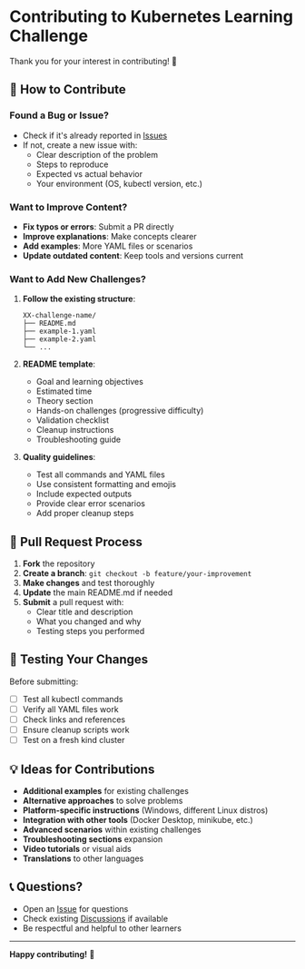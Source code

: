 # Contributing to Kubernetes Learning Challenge

Thank you for your interest in contributing! 🎉

## 🚀 How to Contribute

### Found a Bug or Issue?
- Check if it's already reported in [Issues](../../issues)
- If not, create a new issue with:
  - Clear description of the problem
  - Steps to reproduce
  - Expected vs actual behavior
  - Your environment (OS, kubectl version, etc.)

### Want to Improve Content?
- **Fix typos or errors**: Submit a PR directly
- **Improve explanations**: Make concepts clearer
- **Add examples**: More YAML files or scenarios
- **Update outdated content**: Keep tools and versions current

### Want to Add New Challenges?
1. **Follow the existing structure**:
   ```
   XX-challenge-name/
   ├── README.md
   ├── example-1.yaml
   ├── example-2.yaml
   └── ...
   ```

2. **README template**:
   - Goal and learning objectives
   - Estimated time
   - Theory section
   - Hands-on challenges (progressive difficulty)
   - Validation checklist
   - Cleanup instructions
   - Troubleshooting guide

3. **Quality guidelines**:
   - Test all commands and YAML files
   - Use consistent formatting and emojis
   - Include expected outputs
   - Provide clear error scenarios
   - Add proper cleanup steps

## 📝 Pull Request Process

1. **Fork** the repository
2. **Create a branch**: `git checkout -b feature/your-improvement`
3. **Make changes** and test thoroughly
4. **Update** the main README.md if needed
5. **Submit** a pull request with:
   - Clear title and description
   - What you changed and why
   - Testing steps you performed

## 🧪 Testing Your Changes

Before submitting:
- [ ] Test all kubectl commands
- [ ] Verify all YAML files work
- [ ] Check links and references
- [ ] Ensure cleanup scripts work
- [ ] Test on a fresh kind cluster

## 💡 Ideas for Contributions

- **Additional examples** for existing challenges
- **Alternative approaches** to solve problems
- **Platform-specific instructions** (Windows, different Linux distros)
- **Integration with other tools** (Docker Desktop, minikube, etc.)
- **Advanced scenarios** within existing challenges
- **Troubleshooting sections** expansion
- **Video tutorials** or visual aids
- **Translations** to other languages

## 📞 Questions?

- Open an [Issue](../../issues) for questions
- Check existing [Discussions](../../discussions) if available
- Be respectful and helpful to other learners

---

**Happy contributing!** 🚀

